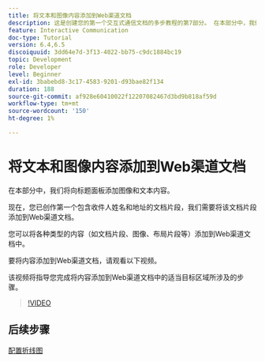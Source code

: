 ```yaml
---
title: 将文本和图像内容添加到Web渠道文档
description: 这是创建您的第一个交互式通信文档的多步教程的第7部分。 在本部分中，我们将向标题面板添加图像和文本内容。
feature: Interactive Communication
doc-type: Tutorial
version: 6.4,6.5
discoiquuid: 3dd64e7d-3f13-4022-bb75-c9dc1884bc19
topic: Development
role: Developer
level: Beginner
exl-id: 3babebd8-3c17-4583-9201-d93bae82f134
duration: 188
source-git-commit: af928e60410022f12207082467d3bd9b818af59d
workflow-type: tm+mt
source-wordcount: '150'
ht-degree: 1%

---
```


# 将文本和图像内容添加到Web渠道文档

在本部分中，我们将向标题面板添加图像和文本内容。

现在，您已创作第一个包含收件人姓名和地址的文档片段，我们需要将该文档片段添加到Web渠道文档。

您可以将各种类型的内容（如文档片段、图像、布局片段等）添加到Web渠道文档中。

要将内容添加到Web渠道文档，请观看以下视频。

该视频将指导您完成将内容添加到Web渠道文档中的适当目标区域所涉及的步骤。

>[!VIDEO](https://video.tv.adobe.com/v/22359?quality=12&learn=on)

## 后续步骤

[配置折线图](./parteight.md)
